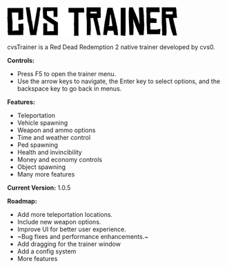 ![LOGO](Media/cvsTrainer.png)

cvsTrainer is a Red Dead Redemption 2 native trainer developed by cvs0.

**Controls:**
- Press F5 to open the trainer menu.
- Use the arrow keys to navigate, the Enter key to select options, and the backspace key to go back in menus.

**Features:**
- Teleportation
- Vehicle spawning
- Weapon and ammo options
- Time and weather control
- Ped spawning
- Health and invincibility
- Money and economy controls
- Object spawning
- Many more features

**Current Version:** 1.0.5

**Roadmap:**
- Add more teleportation locations.
- Include new weapon options.
- Improve UI for better user experience.
- ~Bug fixes and performance enhancements.~
- Add dragging for the trainer window
- Add a config system
- More features
